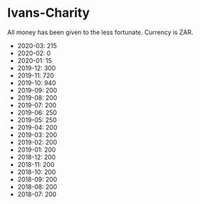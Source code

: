 # Ivans-Charity
All money has been given to the less fortunate. Currency is ZAR.

- 2020-03: 215
- 2020-02: 0
- 2020-01: 15
- 2019-12: 300
- 2019-11: 720
- 2019-10: 940
- 2019-09: 200
- 2019-08: 200
- 2019-07: 200
- 2019-06: 250
- 2019-05: 250
- 2019-04: 200
- 2019-03: 200
- 2019-02: 200
- 2019-01: 200
- 2018-12: 200
- 2018-11: 200
- 2018-10: 200
- 2018-09: 200
- 2018-08: 200
- 2018-07: 200
